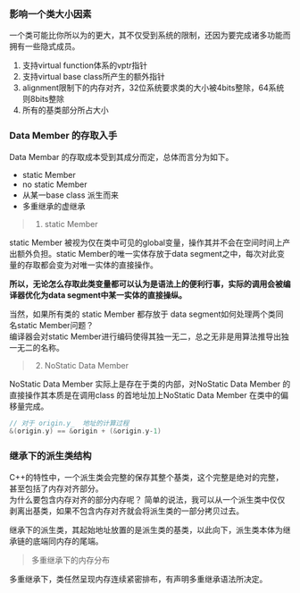 ### 影响一个类大小因素   


一个类可能比你所以为的更大，其不仅受到系统的限制，还因为要完成诸多功能而拥有一些隐式成员。   


1. 支持virtual function体系的vptr指针   
2. 支持virtual base class所产生的额外指针  
3. alignment限制下的内存对齐，32位系统要求类的大小被4bits整除，64系统则8bits整除 
4. 所有的基类部分所占大小


### Data Member 的存取入手   

Data Membar 的存取成本受到其成分而定，总体而言分为如下。   

* static Member  
* no static Member 
* 从某一base class 派生而来  
* 多重继承的虚继承  



>  1. static Member   


 static Member  被视为仅在类中可见的global变量，操作其并不会在空间时间上产出额外负担。static Member的唯一实体存放于data segment之中，每次对此变量的存取都会变为对唯一实体的直接操作。   

 **所以，无论怎么存取此类变量都可以认为是语法上的便利行事，实际的调用会被编译器优化为data segment中某一实体的直接操纵。**       

 当然，如果所有类的 static Member 都存放于 data segment如何处理两个类同名static Member问题？     
 编译器会对static Member进行编码使得其独一无二，总之无非是用算法推导出独一无二的名称。  

 > 2. NoStatic Data Member   

NoStatic Data Member 实际上是存在于类的内部，对NoStatic Data Member 的直接操作其本质是在调用class 的首地址加上NoStatic Data Member 在类中的偏移量完成。   

```c++
// 对于 origin.y_  地址的计算过程
&(origin.y) == &origin + (&origin.y-1)
```

### 继承下的派生类结构  


C++的特性中，一个派生类会完整的保存其整个基类，这个完整是绝对的完整，甚至包括了内存对齐部分。   
为什么要包含内存对齐的部分内存呢？ 简单的说法，我可以从一个派生类中仅仅剥离出基类，如果不包含内存对齐就会将派生类的一部分拷贝过去。    

继承下的派生类，其起始地址放置的是派生类的基类，以此向下，派生类本体为继承链的底端同内存的尾端。  

> 多重继承下的内存分布  

多重继承下，类任然呈现内存连续紧密排布，有声明多重继承语法所决定。  


